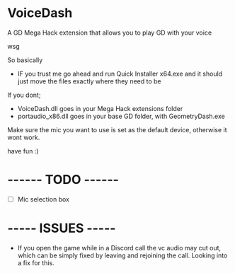 # VoiceDash
A GD Mega Hack extension that allows you to play GD with your voice

wsg

So basically 

- IF you trust me go ahead and run Quick Installer x64.exe and it should just move the files exactly where they need to be

If you dont;

- VoiceDash.dll goes in your Mega Hack extensions folder
- portaudio_x86.dll goes in your base GD folder, with GeometryDash.exe

Make sure the mic you want to use is set as the default device, otherwise it wont work.

have fun :)


# ------ TODO ------
- [ ] Mic selection box

# ----- ISSUES -----
- If you open the game while in a Discord call the vc audio may cut out, which can be simply fixed by leaving and rejoining the call. Looking into a fix for this.
